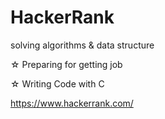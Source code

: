 # HackerRank
solving algorithms &amp; data structure

☆ Preparing for getting job

☆ Writing Code with C

https://www.hackerrank.com/

